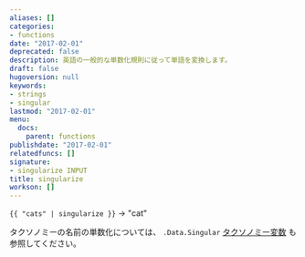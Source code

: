 ```yaml
---
aliases: []
categories:
- functions
date: "2017-02-01"
deprecated: false
description: 英語の一般的な単数化規則に従って単語を変換します。
draft: false
hugoversion: null
keywords:
- strings
- singular
lastmod: "2017-02-01"
menu:
  docs:
    parent: functions
publishdate: "2017-02-01"
relatedfuncs: []
signature:
- singularize INPUT
title: singularize
workson: []
---
```


`{{ "cats" | singularize }}` → "cat"

タクソノミーの名前の単数化については、 `.Data.Singular` [タクソノミー変数](/variables/taxonomy/) も参照してください。
